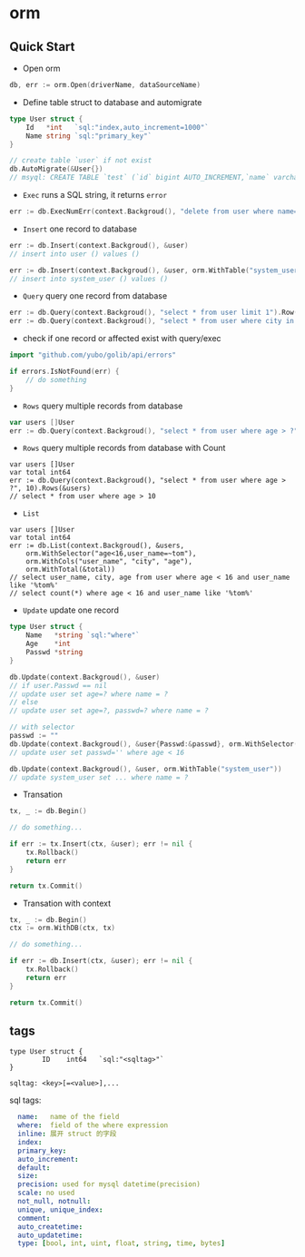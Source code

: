 # orm

## Quick Start

* Open orm
```go
db, err := orm.Open(driverName, dataSourceName)
```

* Define table struct to database and automigrate
```go
type User struct {
    Id   *int   `sql:"index,auto_increment=1000"`
    Name string `sql:"primary_key"`
}

// create table `user` if not exist
db.AutoMigrate(&User{})
// msyql: CREATE TABLE `test` (`id` bigint AUTO_INCREMENT,`name` varchar(255),PRIMARY KEY (`name`),INDEX (`id`) ) auto_increment=1000
```

* `Exec` runs a SQL string, it returns `error`

```go
err := db.ExecNumErr(context.Backgroud(), "delete from user where name=?", "test")
```


* `Insert` one record to database
```go
err := db.Insert(context.Backgroud(), &user)
// insert into user () values ()

err := db.Insert(context.Backgroud(), &user, orm.WithTable("system_user"))
// insert into system_user () values ()
```

* `Query` query one record from database

```go
err := db.Query(context.Backgroud(), "select * from user limit 1").Row(&user)
err := db.Query(context.Backgroud(), "select * from user where city in (?) limit 5", []string{"beijing", "wuhan"}).Row(&user)
```

* check if one record or affected exist with query/exec
```go
import "github.com/yubo/golib/api/errors"

if errors.IsNotFound(err) {
	// do something
}
```

* `Rows` query multiple records from database
```go
var users []User
err := db.Query(context.Backgroud(), "select * from user where age > ?", 10).Rows(&users)
```

* `Rows` query multiple records from database with Count
```
var users []User
var total int64
err := db.Query(context.Backgroud(), "select * from user where age > ?", 10).Rows(&users)
// select * from user where age > 10
```

* `List` 
```
var users []User
var total int64
err := db.List(context.Backgroud(), &users,
	orm.WithSelector("age<16,user_name=~tom"),
	orm.WithCols("user_name", "city", "age"),
	orm.WithTotal(&total))
// select user_name, city, age from user where age < 16 and user_name like '%tom%'
// select count(*) where age < 16 and user_name like '%tom%'
```

* `Update` update one record
```go
type User struct {
    Name   *string `sql:"where"`
    Age    *int
    Passwd *string
}

db.Update(context.Backgroud(), &user)
// if user.Passwd == nil
// update user set age=? where name = ?
// else
// update user set age=?, passwd=? where name = ?

// with selector
passwd := ""
db.Update(context.Backgroud(), &user{Passwd:&passwd}, orm.WithSelector("age<16"))
// update user set passwd='' where age < 16

db.Update(context.Backgroud(), &user, orm.WithTable("system_user"))
// update system_user set ... where name = ?
```

* Transation
```go
tx, _ := db.Begin()

// do something...

if err := tx.Insert(ctx, &user); err != nil {
	tx.Rollback()
	return err
}

return tx.Commit()
```

* Transation with context
```go
tx, _ := db.Begin()
ctx := orm.WithDB(ctx, tx)

// do something...

if err := db.Insert(ctx, &user); err != nil {
	tx.Rollback()
	return err
}

return tx.Commit()
```


## tags
```
type User struct {
        ID    int64   `sql:"<sqltag>"`
}

sqltag: <key>[=<value>],...
```

sql tags:

```yaml
  name:   name of the field
  where:  field of the where expression
  inline: 展开 struct 的字段
  index:  
  primary_key:
  auto_increment:
  default:
  size:
  precision: used for mysql datetime(precision)
  scale: no used
  not_null, notnull:
  unique, unique_index:
  comment:
  auto_createtime:
  auto_updatetime:
  type: [bool, int, uint, float, string, time, bytes]
```
